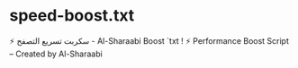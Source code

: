 # speed-boost.txt
⚡ سكربت تسريع التصفح - Al-Sharaabi Boost  `txt ! ⚡ Performance Boost Script – Created by Al-Sharaabi
